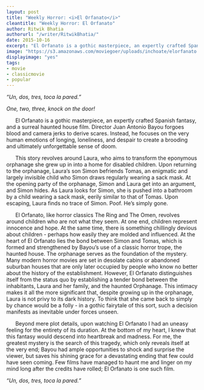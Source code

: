 ```yaml
---
layout: post
title: "Weekly Horror: <i>El Orfanato</i>"
cleantitle: "Weekly Horror: El Orfanato"
author: Ritwik Bhatia
authorurl: "/writer/RitwikBhatia/"
date: 2015-10-16
excerpt: "El Orfanato is a gothic masterpiece, an expertly crafted Spanish fantasy, and a surreal haunted house film. "
image: "https://s3.amazonaws.com/moviegoer/uploads/inchoate/elorfanato.jpg"
displayimage: "yes"
tags: 
- movie
- classicmovie
- popular
---
```

	
*“Un, dos, tres, toca la pared.”*

*One, two, three, knock on the door!*

&nbsp;&nbsp;&nbsp;&nbsp;&nbsp;&nbsp;El Orfanato is a gothic masterpiece, an expertly crafted Spanish fantasy, and a surreal haunted house film. Director Juan Antonio Bayou forgoes blood and camera jerks to derive scares. Instead, he focuses on the very human emotions of longing, loneliness, and despair to create a brooding and ultimately unforgettable sense of doom. 

&nbsp;&nbsp;&nbsp;&nbsp;&nbsp;&nbsp;This story revolves around Laura, who aims to transform the eponymous orphanage she grew up in into a home for disabled children. Upon returning to the orphanage, Laura’s son Simon befriends Tomas, an enigmatic and largely invisible child who Simon draws regularly wearing a sack mask. At the opening party of the orphanage, Simon and Laura get into an argument, and Simon hides. As Laura looks for Simon, she is pushed into a bathroom by a child wearing a sack mask, eerily similar to that of Tomas. Upon escaping, Laura finds no trace of Simon. Poof. He’s simply gone. 

&nbsp;&nbsp;&nbsp;&nbsp;&nbsp;&nbsp;El Orfanato, like horror classics The Ring and The Omen, revolves around children who are not what they seem. At one end, children represent innocence and hope. At the same time, there is something chillingly devious about children - perhaps how easily they are molded and influenced. At the heart of El Orfanato lies the bond between Simon and Tomas, which is formed and strengthened by Bayou’s use of a classic horror trope, the haunted house. The orphanage serves as the foundation of the mystery. Many modern horror movies are set in desolate cabins or abandoned suburban houses that are only later occupied by people who know no better about the history of the establishment. However, El Orfanato distinguishes itself from the status quo by establishing a tender bond between the inhabitants, Laura and her family, and the haunted Orphanage. This intimacy makes it all the more significant that, despite growing up in the orphanage, Laura is not privy to its dark history. To think that she came back to simply by chance would be a folly - in a gothic fairytale of this sort, such a decision manifests as inevitable under forces unseen. 

&nbsp;&nbsp;&nbsp;&nbsp;&nbsp;&nbsp;Beyond mere plot details, upon watching El Orfanato I had an uneasy feeling for the entirety of its duration. At the bottom of my heart, I knew that this fantasy would descend into heartbreak and madness. For me, the greatest mystery is the search of this tragedy, which only reveals itself at the very end; Bayou had ample opportunities to shock and surprise the viewer, but saves his shining grace for a devastating ending that few could have seen coming. Few films have managed to haunt me and linger on my mind long after the credits have rolled; El Orfanato is one such film. 

*“Un, dos, tres, toca la pared.”*







